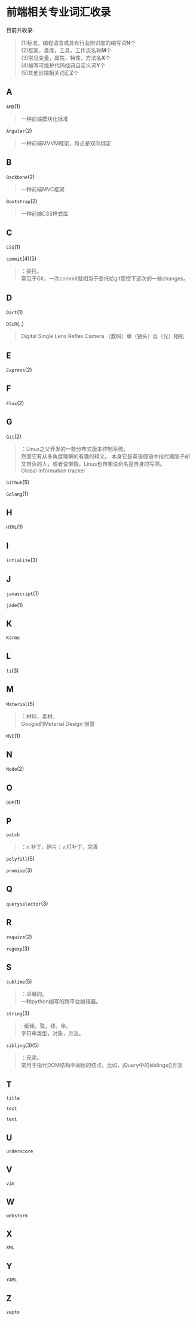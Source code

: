 # 前端相关专业词汇收录

目前共收录:
> (1)标准，编程语言或具有行业辨识度的缩写词**N**个  
> (2)框架，类库，工具，工作流名称**M**个  
> (3)常见变量，属性，特性，方法名**X**个  
> (4)编写可维护代码经典自定义词**Y**个  
> (5)其他前端相关词汇**Z**个

## A

`AMD`(1)
> 一种前端模块化标准

`Angular`(2)
> 一种前端MVVM框架，特点是双向绑定

## B

`Backbone`(2)
> 一种前端MVC框架

`Bootstrap`(2)
> 一种前端CSS样式库

## C

`CSS`(1)

`commit`(4)(5)
> ：委托。  
> 常见于Git，一次commit就相当于委托给git管控下这次的一些changes。

## D

`Dart`(1)

`DSLR`(..)
> Digital Single Lens Reflex Camera
> （数码）单（镜头）反（光）相机

## E

`Express`(2)

## F

`Flux`(2)

## G

`Git`(2)
> ：Linux之父开发的一款分布式版本控制系统。  
> 然而它有从多角度理解的有趣的释义。
> 本身它是英语俚语中指代猪脑子却又自负的人，或者说懒惰。Linus也自嘲说命名是自身的写照。  
> Global Information tracker

`Github`(5)

`Golang`(1)

## H

`HTML`(1)

## I

`intialize`(3)

## J

`javascript`(1)

`jade`(1)

## K

`Karme`

## L

`li`(3)

## M

`Material`(5)
> ：材料，素材。  
> Google的Meterial Design 很赞

`MVC`(1)

## N

`Node`(2)

## O

`OOP`(1)

## P

`patch`
> ：n.补丁，碎片；v.打补丁，完善

`polyfill`(5)

`promise`(3)

## Q

`queryselector`(3)

## R

`require`(2)

`regexp`(3)

## S

`sublime`(5)
> ：卓越的。  
> 一种python编写的跨平台编辑器。

`string`(3)
> : 细绳，弦，线，串。  
> 字符串类型，对象，方法。

`sibling`(3)(5)
> ：兄弟。  
> 常用于指代DOM结构中同层的结点。比如，jQuery中的siblings()方法

## T

`title`

`test`

`text`

## U

`underscore`

## V

`vim`

## W

`webstorm`

## X

`XML`

## Y

`YAML`

## Z

`zepto`